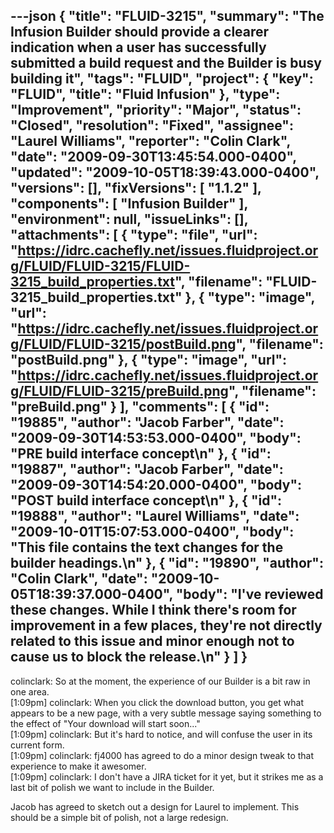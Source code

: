 ---json
{
  "title": "FLUID-3215",
  "summary": "The Infusion Builder should provide a clearer indication when a user has successfully submitted a build request and the Builder is busy building it",
  "tags": "FLUID",
  "project": {
    "key": "FLUID",
    "title": "Fluid Infusion"
  },
  "type": "Improvement",
  "priority": "Major",
  "status": "Closed",
  "resolution": "Fixed",
  "assignee": "Laurel Williams",
  "reporter": "Colin Clark",
  "date": "2009-09-30T13:45:54.000-0400",
  "updated": "2009-10-05T18:39:43.000-0400",
  "versions": [],
  "fixVersions": [
    "1.1.2"
  ],
  "components": [
    "Infusion Builder"
  ],
  "environment": null,
  "issueLinks": [],
  "attachments": [
    {
      "type": "file",
      "url": "https://idrc.cachefly.net/issues.fluidproject.org/FLUID/FLUID-3215/FLUID-3215_build_properties.txt",
      "filename": "FLUID-3215_build_properties.txt"
    },
    {
      "type": "image",
      "url": "https://idrc.cachefly.net/issues.fluidproject.org/FLUID/FLUID-3215/postBuild.png",
      "filename": "postBuild.png"
    },
    {
      "type": "image",
      "url": "https://idrc.cachefly.net/issues.fluidproject.org/FLUID/FLUID-3215/preBuild.png",
      "filename": "preBuild.png"
    }
  ],
  "comments": [
    {
      "id": "19885",
      "author": "Jacob Farber",
      "date": "2009-09-30T14:53:53.000-0400",
      "body": "PRE build interface concept\n"
    },
    {
      "id": "19887",
      "author": "Jacob Farber",
      "date": "2009-09-30T14:54:20.000-0400",
      "body": "POST build interface concept\n"
    },
    {
      "id": "19888",
      "author": "Laurel Williams",
      "date": "2009-10-01T15:07:53.000-0400",
      "body": "This file contains the text changes for the builder headings.\n"
    },
    {
      "id": "19890",
      "author": "Colin Clark",
      "date": "2009-10-05T18:39:37.000-0400",
      "body": "I've reviewed these changes. While I think there's room for improvement in a few places, they're not directly related to this issue and minor enough not to cause us to block the release.\n"
    }
  ]
}
---
colinclark: So at the moment, the experience of our Builder is a bit raw in one area.\
\[1:09pm] colinclark: When you click the download button, you get what appears to be a new page, with a very subtle message saying something to the effect of "Your download will start soon..."\
\[1:09pm] colinclark: But it's hard to notice, and will confuse the user in its current form.\
\[1:09pm] colinclark: fj4000 has agreed to do a minor design tweak to that experience to make it awesomer.\
\[1:09pm] colinclark: I don't have a JIRA ticket for it yet, but it strikes me as a last bit of polish we want to include in the Builder.

Jacob has agreed to sketch out a design for Laurel to implement. This should be a simple bit of polish, not a large redesign.

        